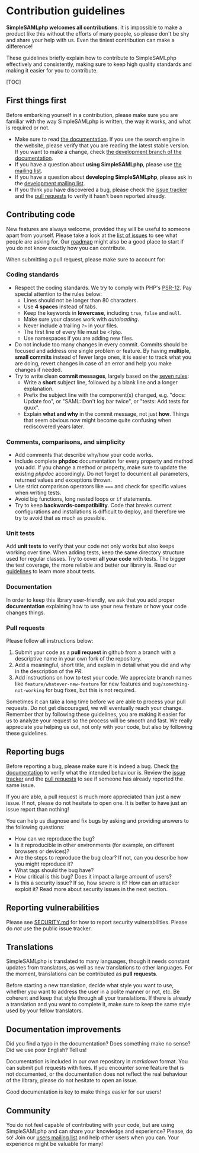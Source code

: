 # Contribution guidelines

**SimpleSAMLphp welcomes all contributions**. It is impossible to make a product like this without the efforts of many people, so please don't be shy and share your help with us. Even the tiniest contribution can make a difference!

These guidelines briefly explain how to contribute to SimpleSAMLphp effectively and consistently, making sure to keep high quality standards and making it easier for you to contribute.

[TOC]

## First things first

Before embarking yourself in a contribution, please make sure you are familiar with the way SimpleSAMLphp is written, the way it works, and what is required or not.

* Make sure to read [the documentation](https://simplesamlphp.org/docs/stable/). If you use the search engine in the website, please verify that you are reading the latest stable version. If you want to make a change, check [the development branch of the documentation](https://simplesamlphp.org/docs/development/).
* If you have a question about **using SimpleSAMLphp**, please use [the mailing list](http://groups.google.com/group/simplesamlphp).
* If you have a question about **developing SimpleSAMLphp**, please ask in the [development mailing list](http://groups.google.com/group/simplesamlphp-dev).
* If you think you have discovered a bug, please check the [issue tracker](https://github.com/simplesamlphp/simplesamlphp/issues) and the [pull requests](https://github.com/simplesamlphp/simplesamlphp/pulls) to verify it hasn't been reported already.

## Contributing code

New features are always welcome, provided they will be useful to someone apart from yourself. Please take a look at the [list of issues](https://github.com/simplesamlphp/simplesamlphp/issues) to see what people are asking for. Our [roadmap](https://simplesamlphp.org/releaseplan) might also be a good place to start if you do not know exactly how you can contribute.

When submitting a pull request, please make sure to account for:

### Coding standards

* Respect the coding standards. We try to comply with PHP's [PSR-12](http://www.php-fig.org/psr/psr-12/). Pay special attention to the rules below:
  * Lines should not be longer than 80 characters.
  * Use **4 spaces** instead of tabs.
  * Keep the keywords in **lowercase**, including `true`, `false` and `null`.
  * Make sure your classes work with *autoloading*.
  * Never include a trailing `?>` in your files.
  * The first line of every file must be `<?php`.
  * Use namespaces if you are adding new files.
* Do not include too many changes in every commit. Commits should be focused and address one single problem or feature. By having **multiple, small commits** instead of fewer large ones, it is easier to track what you are doing, revert changes in case of an error and help you make changes if needed.
* Try to write clean **commit messages**, largely based on the [seven rules](http://chris.beams.io/posts/git-commit/):
  * Write a **short** subject line, followed by a blank line and a longer explanation.
  * Prefix the subject line with the component(s) changed, e.g. "docs: Update foo", or "SAML: Don't log bar twice", or "tests: Add tests for quux".
  * Explain **what and why** in the commit message, not just **how**. Things that seem obvious now might become quite confusing when rediscovered years later.

### Comments, comparisons, and simplicity

* Add comments that describe why/how your code works.
* Include complete **phpdoc** documentation for every property and method you add. If you change a method or property, make sure to update the existing *phpdoc* accordingly. Do not forget to document all parameters, returned values and exceptions thrown.
* Use strict comparison operators like `===` and check for specific values when writing tests.
* Avoid big functions, long nested loops or `if` statements.
* Try to keep **backwards-compatibility**. Code that breaks current configurations and installations is difficult to deploy, and therefore we try to avoid that as much as possible.

### Unit tests

Add **unit tests** to verify that your code not only works but also keeps working over time. When adding tests, keep the same directory structure used for regular classes. Try to cover **all your code** with tests. The bigger the test coverage, the more reliable and better our library is. Read our [guidelines](TESTING.md) to learn more about tests.

### Documentation

In order to keep this library user-friendly, we ask that you add proper **documentation** explaining how to use your new feature or how your code changes things.

### Pull requests

Please follow all instructions below:

1. Submit your code as a **pull request** in github from a branch with a descriptive name in your own fork of the repository.
2. Add a meaningful, short title, and explain in detail what you did and why in the description of the *PR*.
3. Add instructions on how to test your code. We appreciate branch names like `feature/whatever-new-feature` for new features and `bug/something-not-working` for bug fixes, but this is not required.

Sometimes it can take a long time before we are able to process your pull requests. Do not get discouraged, we will eventually reach your change. Remember that by following these guidelines, you are making it easier for us to analyze your request so the process will be smooth and fast. We really appreciate you helping us out, not only with your code, but also by following these guidelines.

## Reporting bugs

Before reporting a bug, please make sure it is indeed a bug. Check [the documentation](https://simplesamlphp.org/docs/stable/) to verify what the intended behaviour is. Review the [issue tracker](https://github.com/simplesamlphp/simplesamlphp/issues) and the [pull requests](https://github.com/simplesamlphp/simplesamlphp/pulls) to see if someone has already reported the same issue.

If you are able, a pull request is much more appreciated than just a new issue. If not, please do not hesitate to open one. It is better to have just an issue report than nothing!

You can help us diagnose and fix bugs by asking and providing answers to the following questions:

* How can we reproduce the bug?
* Is it reproducible in other environments (for example, on different browsers or devices)?
* Are the steps to reproduce the bug clear? If not, can you describe how you might reproduce it?
* What tags should the bug have?
* How critical is this bug? Does it impact a large amount of users?
* Is this a security issue? If so, how severe is it? How can an attacker exploit it? Read more about security issues in the next section.

## Reporting vulnerabilities

Please see [SECURITY.md](SECURITY.md) for how to report security vulnerabilities. Please do _not_ use the public issue tracker.

## Translations

SimpleSAMLphp is translated to many languages, though it needs constant updates from translators, as well as new translations to other languages. For the moment, translations can be contributed as **pull requests**.

Before starting a new translation, decide what style you want to use, whether you want to address the user in a polite manner or not, etc. Be coherent and keep that style through all your translations. If there is already a translation and you want to complete it, make sure to keep the same style used by your fellow translators.

## Documentation improvements

Did you find a typo in the documentation? Does something make no sense? Did we use poor English? Tell us!

Documentation is included in our own repository in *markdown* format. You can submit pull requests with fixes. If you encounter some feature that is not documented, or the documentation does not reflect the real behaviour of the library, please do not hesitate to open an issue.

Good documentation is key to make things easier for our users!

## Community

You do not feel capable of contributing with your code, but are using SimpleSAMLphp and can share your knowledge and experience? Please, do so! Join our [users mailing list](http://groups.google.com/group/simplesamlphp) and help other users when you can. Your experience might be valuable for many!
